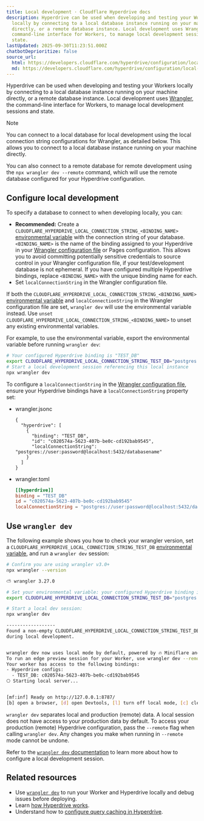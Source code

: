 ```yaml
---
title: Local development · Cloudflare Hyperdrive docs
description: Hyperdrive can be used when developing and testing your Workers
  locally by connecting to a local database instance running on your machine
  directly, or a remote database instance. Local development uses Wrangler, the
  command-line interface for Workers, to manage local development sessions and
  state.
lastUpdated: 2025-09-30T11:23:51.000Z
chatbotDeprioritize: false
source_url:
  html: https://developers.cloudflare.com/hyperdrive/configuration/local-development/
  md: https://developers.cloudflare.com/hyperdrive/configuration/local-development/index.md
---
```


Hyperdrive can be used when developing and testing your Workers locally by connecting to a local database instance running on your machine directly, or a remote database instance. Local development uses [Wrangler](https://developers.cloudflare.com/workers/wrangler/install-and-update/), the command-line interface for Workers, to manage local development sessions and state.

Note

You can connect to a local database for local development using the local connection string configurations for Wrangler, as detailed below. This allows you to connect to a local database instance running on your machine directly.

You can also connect to a remote database for remote development using the `npx wrangler dev --remote` command, which will use the remote database configured for your Hyperdrive configuration.

## Configure local development

To specify a database to connect to when developing locally, you can:

* **Recommended:** Create a `CLOUDFLARE_HYPERDRIVE_LOCAL_CONNECTION_STRING_<BINDING_NAME>` [environmental variable](https://developers.cloudflare.com/workers/configuration/environment-variables/) with the connection string of your database. `<BINDING_NAME>` is the name of the binding assigned to your Hyperdrive in your [Wrangler configuration file](https://developers.cloudflare.com/workers/wrangler/configuration/) or Pages configuration. This allows you to avoid committing potentially sensitive credentials to source control in your Wrangler configuration file, if your test/development database is not ephemeral. If you have configured multiple Hyperdrive bindings, replace `<BINDING_NAME>` with the unique binding name for each.
* Set `localConnectionString` in the Wrangler configuration file.

If both the `CLOUDFLARE_HYPERDRIVE_LOCAL_CONNECTION_STRING_<BINDING_NAME>` [environmental variable](https://developers.cloudflare.com/workers/configuration/environment-variables/) and `localConnectionString` in the Wrangler configuration file are set, `wrangler dev` will use the environmental variable instead. Use `unset CLOUDFLARE_HYPERDRIVE_LOCAL_CONNECTION_STRING_<BINDING_NAME>` to unset any existing environmental variables.

For example, to use the environmental variable, export the environmental variable before running `wrangler dev`:

```sh
# Your configured Hyperdrive binding is "TEST_DB"
export CLOUDFLARE_HYPERDRIVE_LOCAL_CONNECTION_STRING_TEST_DB="postgres://user:password@localhost:5432/databasename"
# Start a local development session referencing this local instance
npx wrangler dev
```

To configure a `localConnectionString` in the [Wrangler configuration file](https://developers.cloudflare.com/workers/wrangler/configuration/), ensure your Hyperdrive bindings have a `localConnectionString` property set:

* wrangler.jsonc

  ```jsonc
  {
    "hyperdrive": [
      {
        "binding": "TEST_DB",
        "id": "c020574a-5623-407b-be0c-cd192bab9545",
        "localConnectionString": "postgres://user:password@localhost:5432/databasename"
      }
    ]
  }
  ```

* wrangler.toml

  ```toml
  [[hyperdrive]]
  binding = "TEST_DB"
  id = "c020574a-5623-407b-be0c-cd192bab9545"
  localConnectionString = "postgres://user:password@localhost:5432/databasename"
  ```

## Use `wrangler dev`

The following example shows you how to check your wrangler version, set a `CLOUDFLARE_HYPERDRIVE_LOCAL_CONNECTION_STRING_TEST_DB` [environmental variable](https://developers.cloudflare.com/workers/configuration/environment-variables/), and run a `wrangler dev` session:

```sh
# Confirm you are using wrangler v3.0+
npx wrangler --version
```

```sh
⛅️ wrangler 3.27.0
```

```sh
# Set your environmental variable: your configured Hyperdrive binding is "TEST_DB".
export CLOUDFLARE_HYPERDRIVE_LOCAL_CONNECTION_STRING_TEST_DB="postgres://user:password@localhost:5432/databasename"
```

```sh
# Start a local dev session:
npx wrangler dev
```

```sh
------------------
Found a non-empty CLOUDFLARE_HYPERDRIVE_LOCAL_CONNECTION_STRING_TEST_DB variable. Hyperdrive will connect to this database
during local development.


wrangler dev now uses local mode by default, powered by 🔥 Miniflare and 👷 workerd.
To run an edge preview session for your Worker, use wrangler dev --remote
Your worker has access to the following bindings:
- Hyperdrive configs:
  - TEST_DB: c020574a-5623-407b-be0c-cd192bab9545
⎔ Starting local server...


[mf:inf] Ready on http://127.0.0.1:8787/
[b] open a browser, [d] open Devtools, [l] turn off local mode, [c] clear console, [x] to exit
```

`wrangler dev` separates local and production (remote) data. A local session does not have access to your production data by default. To access your production (remote) Hyperdrive configuration, pass the `--remote` flag when calling `wrangler dev`. Any changes you make when running in `--remote` mode cannot be undone.

Refer to the [`wrangler dev` documentation](https://developers.cloudflare.com/workers/wrangler/commands/#dev) to learn more about how to configure a local development session.

## Related resources

* Use [`wrangler dev`](https://developers.cloudflare.com/workers/wrangler/commands/#dev) to run your Worker and Hyperdrive locally and debug issues before deploying.
* Learn [how Hyperdrive works](https://developers.cloudflare.com/hyperdrive/configuration/how-hyperdrive-works/).
* Understand how to [configure query caching in Hyperdrive](https://developers.cloudflare.com/hyperdrive/configuration/query-caching/).
